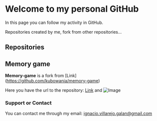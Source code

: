 # Welcome to my personal GitHub 

In this page you can follow my activity in GitHub.

Repositories created by me, fork from other repositories...

## Repositories

## Memory game


**Memory-game** is a fork from [Link] (https://github.com/kubowania/memory-game)

Here you have the url to the repository:
[Link](https://github.com/ignacio-villarejo-galan/memory-game) and ![Image](src)



### Support or Contact

You can contact me through my email: ignacio.villarejo.galan@gmail.com

